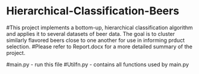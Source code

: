 # Hierarchical-Classification-Beers

#This project implements a bottom-up, hierarchical classification algorithm and applies it to several datasets of beer data. The goal is to cluster similarly flavored beers close to one another for use in informing prduct selection.
#Please refer to Report.docx for a more detailed summary of the project.

#main.py - run this file
#Utilfn.py - contains all functions used by main.py
